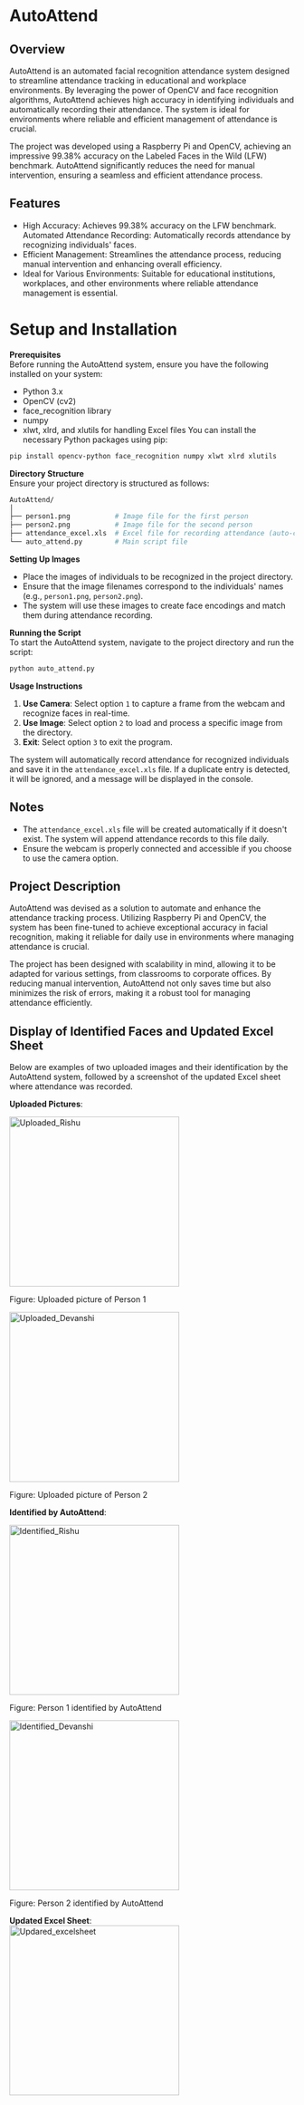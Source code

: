 # AutoAttend

## Overview
AutoAttend is an automated facial recognition attendance system designed to streamline attendance tracking in educational and workplace environments. By leveraging the power of OpenCV and face recognition algorithms, AutoAttend achieves high accuracy in identifying individuals and automatically recording their attendance. The system is ideal for environments where reliable and efficient management of attendance is crucial. 

The project was developed using a Raspberry Pi and OpenCV, achieving an impressive 99.38% accuracy on the Labeled Faces in the Wild (LFW) benchmark. AutoAttend significantly reduces the need for manual intervention, ensuring a seamless and efficient attendance process. 

## Features
+ High Accuracy: Achieves 99.38% accuracy on the LFW benchmark.
Automated Attendance Recording: Automatically records attendance by recognizing individuals' faces.
+ Efficient Management: Streamlines the attendance process, reducing manual intervention and enhancing overall efficiency.
+ Ideal for Various Environments: Suitable for educational institutions, workplaces, and other environments where reliable attendance management is essential.
  
# Setup and Installation
**Prerequisites**  
Before running the AutoAttend system, ensure you have the following installed on your system:

+ Python 3.x
+ OpenCV (cv2)
+ face_recognition library
+ numpy
+ xlwt, xlrd, and xlutils for handling Excel files 
You can install the necessary Python packages using pip:

```bash
pip install opencv-python face_recognition numpy xlwt xlrd xlutils
```

**Directory Structure**  
Ensure your project directory is structured as follows:
```bash
AutoAttend/
│
├── person1.png           # Image file for the first person
├── person2.png           # Image file for the second person
├── attendance_excel.xls  # Excel file for recording attendance (auto-created if not present)
└── auto_attend.py        # Main script file
```

**Setting Up Images**  
+ Place the images of individuals to be recognized in the project directory.
+ Ensure that the image filenames correspond to the individuals' names (e.g., `person1.png`, `person2.png`).
+ The system will use these images to create face encodings and match them during attendance recording. 

**Running the Script**  
To start the AutoAttend system, navigate to the project directory and run the script:

```bash
python auto_attend.py
```

**Usage Instructions**
1. **Use Camera**: Select option `1` to capture a frame from the webcam and recognize faces in real-time.
2. **Use Image**: Select option `2` to load and process a specific image from the directory.
3. **Exit**: Select option `3` to exit the program.
     
The system will automatically record attendance for recognized individuals and save it in the `attendance_excel.xls` file. If a duplicate entry is detected, it will be ignored, and a message will be displayed in the console.

## Notes
+ The `attendance_excel.xls` file will be created automatically if it doesn't exist. The system will append attendance records to this file daily.
+ Ensure the webcam is properly connected and accessible if you choose to use the camera option.

## Project Description
AutoAttend was devised as a solution to automate and enhance the attendance tracking process. Utilizing Raspberry Pi and OpenCV, the system has been fine-tuned to achieve exceptional accuracy in facial recognition, making it reliable for daily use in environments where managing attendance is crucial.

The project has been designed with scalability in mind, allowing it to be adapted for various settings, from classrooms to corporate offices. By reducing manual intervention, AutoAttend not only saves time but also minimizes the risk of errors, making it a robust tool for managing attendance efficiently.  

## Display of Identified Faces and Updated Excel Sheet
Below are examples of two uploaded images and their identification by the AutoAttend system, followed by a screenshot of the updated Excel sheet where attendance was recorded.

**Uploaded Pictures**:  

<img width="300" alt="Uploaded_Rishu" src="https://github.com/user-attachments/assets/2647ffd5-a56a-447d-87ae-42d1e9caa74c">

Figure: Uploaded picture of Person 1  

  
<img width="300" alt="Uploaded_Devanshi" src="https://github.com/user-attachments/assets/3581c4ed-42ad-445a-8890-d6b6f3d4808a">

Figure: Uploaded picture of Person 2  

**Identified by AutoAttend**:  

<img width="300" alt="Identified_Rishu" src="https://github.com/user-attachments/assets/7f396390-2258-40d9-be3b-c6c19936c641">

Figure: Person 1 identified by AutoAttend  

  
<img width="300" alt="Identified_Devanshi" src="https://github.com/user-attachments/assets/601ab3fd-94bd-40ac-9c6b-5c177bd9b5e9">


Figure: Person 2 identified by AutoAttend  

**Updated Excel Sheet**:  
<img width="300" alt="Updared_excelsheet" src="https://github.com/user-attachments/assets/3cbcce3d-97b6-4ab2-8bfb-d0865ad2ea69">


